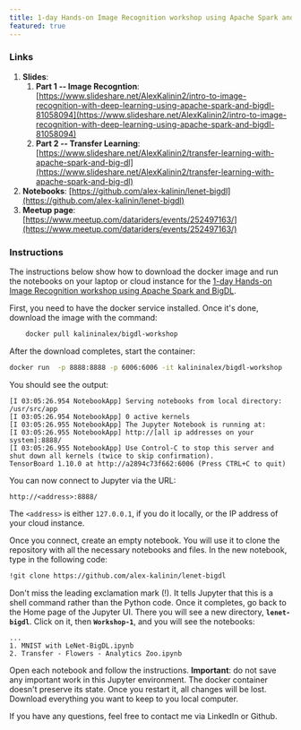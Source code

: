 ```yaml
---
title: 1-day Hands-on Image Recognition workshop using Apache Spark and BigDL
featured: true
---
```


### Links

1. **Slides**: 
    1. **Part 1 -- Image Recogntion**: [https://www.slideshare.net/AlexKalinin2/intro-to-image-recognition-with-deep-learning-using-apache-spark-and-bigdl-81058094](https://www.slideshare.net/AlexKalinin2/intro-to-image-recognition-with-deep-learning-using-apache-spark-and-bigdl-81058094)
    1. **Part 2 -- Transfer Learning**: [https://www.slideshare.net/AlexKalinin2/transfer-learning-with-apache-spark-and-big-dl](https://www.slideshare.net/AlexKalinin2/transfer-learning-with-apache-spark-and-big-dl)
2. **Notebooks**: [https://github.com/alex-kalinin/lenet-bigdl](https://github.com/alex-kalinin/lenet-bigdl)
3. **Meetup page**: [https://www.meetup.com/datariders/events/252497163/](https://www.meetup.com/datariders/events/252497163/)

### Instructions


The instructions below show how to download the docker image and run the notebooks on your laptop or cloud instance for the [1-day Hands-on Image Recognition workshop using Apache Spark and BigDL](https://www.meetup.com/datariders/events/252497163/).

First, you need to have the docker service installed. Once it's done, download the image with the command:


```bash
	docker pull kalininalex/bigdl-workshop
```

After the download completes, start the container:

```bash
docker run  -p 8888:8888 -p 6006:6006 -it kalininalex/bigdl-workshop 
```

You should see the output:

```
[I 03:05:26.954 NotebookApp] Serving notebooks from local directory: /usr/src/app
[I 03:05:26.954 NotebookApp] 0 active kernels
[I 03:05:26.955 NotebookApp] The Jupyter Notebook is running at:
[I 03:05:26.955 NotebookApp] http://[all ip addresses on your system]:8888/
[I 03:05:26.955 NotebookApp] Use Control-C to stop this server and shut down all kernels (twice to skip confirmation).
TensorBoard 1.10.0 at http://a2894c73f662:6006 (Press CTRL+C to quit)
```

You can now connect to Jupyter via the URL:
```
http://<address>:8888/
```

The `<address>` is either `127.0.0.1`, if you do it locally, or the IP address of your cloud instance. 

Once you connect, create an empty notebook. You will use it to clone the repository with all the necessary notebooks and files. In the new notebook, type in the following code:

```bash
!git clone https://github.com/alex-kalinin/lenet-bigdl
```

Don't miss the leading exclamation mark (!). It tells Jupyter that this is a shell command rather than the Python code. Once it completes, go back to the Home page of the Jupyter UI. There you will see a new directory, **`lenet-bigdl`**. Click on it, then **`Workshop-1`**, and you will see the notebooks:

```
...
1. MNIST with LeNet-BigDL.ipynb
2. Transfer - Flowers - Analytics Zoo.ipynb
```

Open each notebook and follow the instructions. **Important**: do not save any important work in this Jupyter environment. The docker container doesn't preserve its state. Once you restart it, all changes will be lost. Download everything you want to keep to you local computer. 


If you have any questions, feel free to contact me via LinkedIn or Github. 
